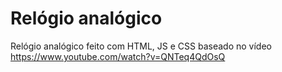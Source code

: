 # Relógio analógico

Relógio analógico feito com HTML, JS e CSS
baseado no vídeo https://www.youtube.com/watch?v=QNTeq4QdOsQ
